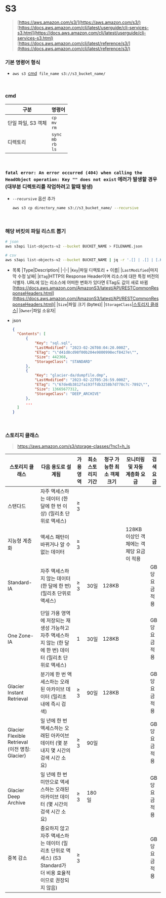 S3
===
>[https://aws.amazon.com/s3/](https://aws.amazon.com/s3/)
>[https://docs.aws.amazon.com/cli/latest/userguide/cli-services-s3.html](https://docs.aws.amazon.com/cli/latest/userguide/cli-services-s3.html)
>[https://docs.aws.amazon.com/cli/latest/reference/s3/](https://docs.aws.amazon.com/cli/latest/reference/s3/)

### 기본 명령어 형식
* `aws s3 `[cmd](#cmd)` file_name s3://s3_bucket_name/`

<br>

### cmd
|구분|명령어|
|-|-|
|단일 파일, S3 객체|`cp`<br>`mv`<br>`rm`|
|디렉토리|`sync`<br>`mb`<br>`rb`<br>`ls`|

<br>

### `fatal error: An error occurred (404) when calling the HeadObject operation: Key "" does not exist` 에러가 발생할 경우 (대부분 디렉토리를 작업하려고 할때 발생)
* `--recursive` 옵션 추가
    ```sh
    aws s3 cp directory_name s3://s3_bucket_name/ --recursive
    ```

<br>

### 해당 버킷의 파일 리스트 뽑기
```sh
# json
aws s3api list-objects-v2 --bucket BUCKET_NAME > FILENAME.json

# csv
aws s3api list-objects-v2 --bucket BUCKET_NAME | jq -r '.[] | .[] | [.Key, .LastModified, .Size] | @csv' > FILENAME.csv
```

* 목록
  |Type|Description|
  |-|-|
  |`Key`|파일 디렉토리 + 이름|
  |`LastModified`|마지막 수정 날짜|
  |`ETag`|HTTP의 Response Header이며 리소스에 대한 특정 버전의 식별자. URL에 있는 리소스에 어떠한 변화가 있다면 ETag도 값이 새로 바뀜<br>[https://docs.aws.amazon.com/AmazonS3/latest/API/RESTCommonResponseHeaders.html](https://docs.aws.amazon.com/AmazonS3/latest/API/RESTCommonResponseHeaders.html)|
  |`Size`|파일 크기 (bytes)|
  |`StorageClass`|[스토리지 클래스](#스토리지-클래스)|
  |`Owner`|파일 소유자|

* json
  ```json
  {
    "Contents": [
        {
            "Key": "sql.sql",
            "LastModified": "2023-02-26T08:04:20.000Z",
            "ETag": "\"d41d8cd98f00b204e9800998ecf8427e\"",
            "Size": 442368,
            "StorageClass": "STANDARD"
        },
        {
            "Key": "glacier-da/dumpfile.dmp",
            "LastModified": "2023-02-22T05:26:59.000Z",
            "ETag": "\"67de4b3812fa193ffdb3258b7d778c7c-7892\"",
            "Size": 13665677312,
            "StorageClass": "DEEP_ARCHIVE"
        },
        ...
    ]
  }
  ```

<br>

### 스토리지 클래스
>https://aws.amazon.com/s3/storage-classes/?nc1=h_ls

|스토리지 클래스|다음 용도로 설계됨|가용 영역|최소 스토리지 기간|청구 가능한 최소 객체 크기|모니터링 및 자동 계층화 요금|검색 요금|
|-|-|-|-|-|-|-|
|스탠다드|자주 액세스하는 데이터 (한 달에 한 번 이상) (밀리초 단위로 액세스)|≥ 3|||||
|지능형 계층화|액세스 패턴이 바뀌거나 알 수 없는 데이터|≥ 3|||128KB 이상인 객체에는 객체당 요금이 적용||
|Standard-IA|자주 액세스하지 않는 데이터 (한 달에 한 번) (밀리초 단위로 액세스)|≥ 3|30일|128KB||GB당 요금 적용|
|One Zone-IA|단일 가용 영역에 저장되는 재생성 가능하고 자주 액세스하지 않는 (한 달에 한 번) 데이터 (밀리초 단위로 액세스)|1|30일|128KB||GB당 요금 적용|
|Glacier Instant Retrieval|분기에 한 번 액세스하는 오래된 아카이브 데이터 (밀리초 내에 즉시 검색)|≥ 3|90일|128KB||GB당 요금 적용|
|Glacier Flexible Retrieval (이전 명칭: Glacier)|일 년에 한 번 액세스하는 오래된 아카이브 데이터 (몇 분 내지 몇 시간의 검색 시간 소요)|≥ 3|90일|||GB당 요금 적용|
|Glacier Deep Archive|일 년에 한 번 미만으로 액세스하는 오래된 아카이브 데이터 (몇 시간의 검색 시간 소요)|≥ 3|180일|||GB당 요금 적용|
|중복 감소|중요하지 않고 자주 액세스하는 데이터 (밀리초 단위로 액세스) (S3 Standard가 더 비용 효율적이므로 권장되지 않음)|≥ 3||||GB당 요금 적용|

<br>
